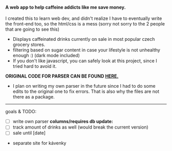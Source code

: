 #### A web app to help caffeine addicts like me save money.
I created this to learn web dev, and didn't realize I have to eventually write the front-end too, so the html/css is a mess (sorry not sorry to the 2 people that are going to see this)

- Displays caffeinated drinks currently on sale in most popular czech grocery stores.
- filtering based on sugar content in case your lifestyle is not unhealthy enough :) (dark mode included)
- If you don't like javascript, you can safely look at this project, since I tried hard to avoid it.


**ORIGINAL CODE FOR PARSER CAN BE FOUND [HERE.](https://github.com/prostmich/pykupi)**
- I plan on writing my own parser in the future since I had to do some edits to the original one to fix errors. That is also why the files are not there as a package. 


---
goals & TODO:
- [ ] write own parser
**columns/requires db update:**
- [ ] track amount of drinks as well (would break the current version)
- [ ] sale until [date] 
- separate site for kávenky
